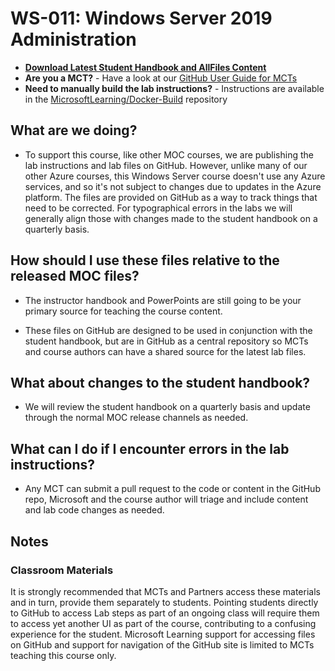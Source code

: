  # WS-011: Windows Server 2019 Administration

- **[Download Latest Student Handbook and AllFiles Content](../../releases/latest)**
- **Are you a MCT?** - Have a look at our [GitHub User Guide for MCTs](https://microsoftlearning.github.io/MCT-User-Guide/)
- **Need to manually build the lab instructions?** - Instructions are available in the [MicrosoftLearning/Docker-Build](https://github.com/MicrosoftLearning/Docker-Build) repository

## What are we doing?

- To support this course, like other MOC courses, we are publishing the lab instructions and lab files on GitHub. However, unlike many of our other Azure courses, this Windows Server course doesn't use any Azure services, and so it's not subject to changes due to updates in the Azure platform. The files are provided on GitHub as a way to track things that need to be corrected. For typographical errors in the labs we will generally align those with changes made to the student handbook on a quarterly basis.

## How should I use these files relative to the released MOC files?

- The instructor handbook and PowerPoints are still going to be your primary source for teaching the course content.

- These files on GitHub are designed to be used in conjunction with the student handbook, but are in GitHub as a central repository so MCTs and course authors can have a shared source for the latest lab files.

## What about changes to the student handbook?

- We will review the student handbook on a quarterly basis and update through the normal MOC release channels as needed.

## What can I do if I encounter errors in the lab instructions?

- Any MCT can submit a pull request to the code or content in the GitHub repo, Microsoft and the course author will triage and include content and lab code changes as needed.

## Notes

### Classroom Materials

It is strongly recommended that MCTs and Partners access these materials and in turn, provide them separately to students.  Pointing students directly to GitHub to access Lab steps as part of an ongoing class will require them to access yet another UI as part of the course, contributing to a confusing experience for the student. Microsoft Learning support for accessing files on GitHub and support for navigation of the GitHub site is limited to MCTs teaching this course only.
